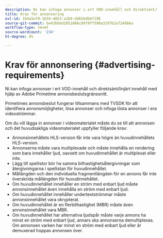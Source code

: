 ```yaml
---
description: Ni kan infoga annonser i ert VOD-innehåll och direktsänt/linjärt innehåll med hjälp av Adobe Primetime annonsbeslutsgränssnitt.
title: Krav för annonsering
exl-id: 164a5e79-1634-4853-a2b9-d4b5bdbbf190
source-git-commit: be43bbbd1051886c8979ff590a3197b2a7249b6a
workflow-type: tm+mt
source-wordcount: '234'
ht-degree: 0%

---
```


# Krav för annonsering {#advertising-requirements}

Ni kan infoga annonser i ert VOD-innehåll och direktsänt/linjärt innehåll med hjälp av Adobe Primetime annonsbeslutsgränssnitt.

<!--<a id="section_A2966DC850E140FE9400A1D9E412F819"></a>-->

Primetimes annonsbeslut fungerar tillsammans med TVSDK för att identifiera annonsmöjligheter, lösa annonser och infoga lösta annonser i era videoströmmar.

Om du vill lägga in annonser i videomaterialet måste du se till att annonsen och det huvudsakliga videomaterialet uppfyller följande krav:

* Annonsinnehållets HLS-version får inte vara högre än huvudinnehållets HLS-version.
* Annonserna måste vara multiplexade och måste innehålla en rendering som bara innehåller ljud, oavsett om huvudinnehållet är multiplexat eller inte.
* Lägg till spellistor bör ha samma bithastighetsåtergivningar som återgivningarna i spellistan för huvudinnehållet.
* Mållängden och den individuella fragmentlängden för en annons får inte överskrida mållängden för huvudinnehållet.
* Om huvudinnehållet innehåller en ström med enbart ljud måste annonsinnehållet även innehålla en ström med enbart ljud.
* Om huvudinnehållet innehåller undertextströmmar måste annonsinnehållet vara okrypterat.
* Om huvudinnehållet är en flerbithastighet (MBR) måste även annonsinnehållet vara MBR.
* Om huvudinnehållet har alternativa ljudspår måste varje annons ha minst en ström med enbart ljud, annars ska annonserna demultiplexas. Om annonsen varken har minst en ström med enbart ljud eller är demuxerad hoppas annonsen över.
